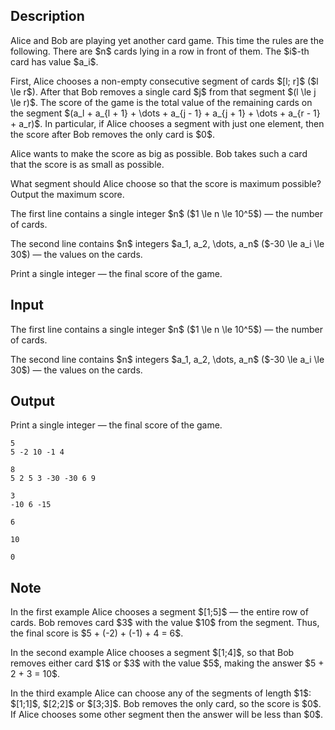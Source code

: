 ## Description

<div><p>Alice and Bob are playing yet another card game. This time the rules are the following. There are $n$ cards lying in a row in front of them. The $i$-th card has value $a_i$. </p><p>First, Alice chooses a non-empty consecutive segment of cards $[l; r]$ ($l \le r$). After that Bob removes a single card $j$ from that segment $(l \le j \le r)$. The score of the game is the total value of the remaining cards on the segment $(a_l + a_{l + 1} + \dots + a_{j - 1} + a_{j + 1} + \dots + a_{r - 1} + a_r)$. In particular, if Alice chooses a segment with just one element, then the score after Bob removes the only card is $0$.</p><p>Alice wants to make the score as big as possible. Bob takes such a card that the score is as small as possible.</p><p>What segment should Alice choose so that the score is maximum possible? Output the maximum score.</p></div><div class="input-specification"><p>The first line contains a single integer $n$ ($1 \le n \le 10^5$) — the number of cards.</p><p>The second line contains $n$ integers $a_1, a_2, \dots, a_n$ ($-30 \le a_i \le 30$) — the values on the cards.</p></div><div class="output-specification"><p>Print a single integer — the final score of the game.</p></div>

## Input

<p>The first line contains a single integer $n$ ($1 \le n \le 10^5$) — the number of cards.</p><p>The second line contains $n$ integers $a_1, a_2, \dots, a_n$ ($-30 \le a_i \le 30$) — the values on the cards.</p>

## Output

<p>Print a single integer — the final score of the game.</p>





```input1
5
5 -2 10 -1 4
```




```input2
8
5 2 5 3 -30 -30 6 9
```




```input3
3
-10 6 -15
```




```output1
6
```




```output2
10
```




```output3
0
```



## Note

<p>In the first example Alice chooses a segment $[1;5]$ — the entire row of cards. Bob removes card $3$ with the value $10$ from the segment. Thus, the final score is $5 + (-2) + (-1) + 4 = 6$.</p><p>In the second example Alice chooses a segment $[1;4]$, so that Bob removes either card $1$ or $3$ with the value $5$, making the answer $5 + 2 + 3 = 10$.</p><p>In the third example Alice can choose any of the segments of length $1$: $[1;1]$, $[2;2]$ or $[3;3]$. Bob removes the only card, so the score is $0$. If Alice chooses some other segment then the answer will be less than $0$.</p>

